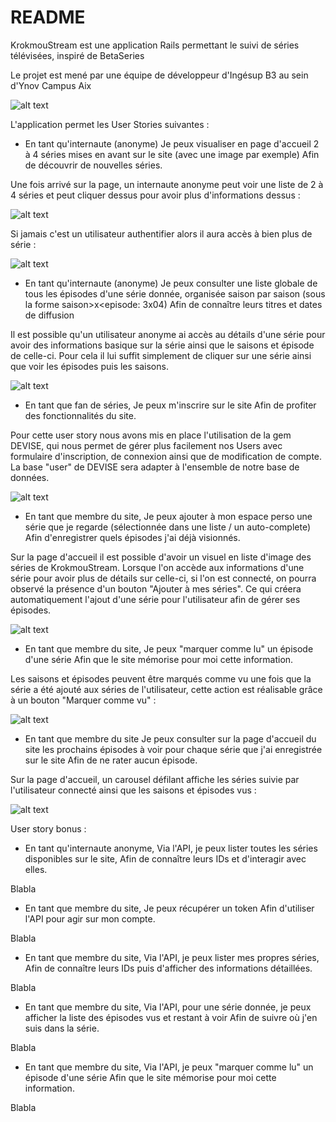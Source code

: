 # README

KrokmouStream est une application Rails permettant le suivi de séries télévisées, inspiré de BetaSeries

Le projet est mené par une équipe de développeur d'Ingésup B3 au sein d'Ynov Campus Aix

![alt text](http://i.imgur.com/9IvBPfi.png)


L'application permet les User Stories suivantes :

  - En tant qu'internaute (anonyme)
  Je peux visualiser en page d'accueil 2 à 4 séries
    mises en avant sur le site (avec une image par exemple)
  Afin de découvrir de nouvelles séries.

Une fois arrivé sur la page, un internaute anonyme peut voir une liste de 2 à 4 séries et peut cliquer dessus 
pour avoir plus d'informations dessus :

![alt text](http://i.imgur.com/VgcJY0x.png)

Si jamais c'est un utilisateur authentifier alors il aura accès à bien plus de série :

![alt text](http://i.imgur.com/TXmpKZ0.jpg)

  - En tant qu'internaute (anonyme)
  Je peux consulter une liste globale de tous les épisodes d'une série donnée,
    organisée saison par saison (sous la forme saison>x<episode: 3x04)
  Afin de connaître leurs titres et dates de diffusion

Il est possible qu'un utilisateur anonyme ai accès au détails d'une série pour avoir des informations basique sur la série ainsi que le saisons et épisode de celle-ci. Pour cela il lui suffit simplement de cliquer sur une série ainsi que voir les épisodes puis les saisons.

![alt text](http://imgur.com/LVodx.png)

  - En tant que fan de séries,
  Je peux m'inscrire sur le site
  Afin de profiter des fonctionnalités du site.

Pour cette user story nous avons mis en place l'utilisation de la gem DEVISE, qui nous permet de gérer plus facilement nos Users avec formulaire d'inscription, de connexion ainsi que de modification de compte. La base "user" de DEVISE sera adapter à l'ensemble de notre base de données.

![alt text](http://imgur.com/z0qY0.png)

  - En tant que membre du site,
  Je peux ajouter à mon espace perso une série que je regarde
    (sélectionnée dans une liste / un auto-complete)
  Afin d'enregistrer quels épisodes j'ai déjà visionnés.

Sur la page d'accueil il est possible d'avoir un visuel en liste d'image des séries de KrokmouStream. Lorsque l'on accède aux informations d'une série pour avoir plus de détails sur celle-ci, si l'on est connecté, on pourra observé la présence d'un bouton "Ajouter à mes séries".
Ce qui créera automatiquement l'ajout d'une série pour l'utilisateur afin de gérer ses épisodes.

![alt text](http://imgur.com/xVRSx.png)

  - En tant que membre du site,
  Je peux "marquer comme lu" un épisode d'une série
  Afin que le site mémorise pour moi cette information.

Les saisons et épisodes peuvent être marqués comme vu une fois que la série a été ajouté aux séries de l'utilisateur,
cette action est réalisable grâce à un bouton "Marquer comme vu" : 

![alt text](http://i.imgur.com/0GkkBC9.jpg)

  - En tant que membre du site
  Je peux consulter sur la page d'accueil du site les prochains épisodes
    à voir pour chaque série que j'ai enregistrée sur le site
  Afin de ne rater aucun épisode.
  
Sur la page d'accueil, un carousel défilant affiche les séries suivie par l'utilisateur connecté
ainsi que les saisons et épisodes vus :

![alt text](http://i.imgur.com/PrBk7AE.jpg)
  
User story bonus :

  - En tant qu'internaute anonyme,
  Via l'API, je peux lister toutes les séries disponibles sur le site,
  Afin de connaître leurs IDs et d'interagir avec elles.
  
Blabla

  - En tant que membre du site,
  Je peux récupérer un token
  Afin d'utiliser l'API pour agir sur mon compte.
  
Blabla

  - En tant que membre du site,
  Via l'API, je peux lister mes propres séries,
  Afin de connaître leurs IDs puis d'afficher des informations détaillées.

Blabla

  - En tant que membre du site,
  Via l'API, pour une série donnée, je peux afficher la liste des épisodes vus et restant à voir
  Afin de suivre où j'en suis dans la série.
  
Blabla

  - En tant que membre du site,
  Via l'API, je peux "marquer comme lu" un épisode d'une série
  Afin que le site mémorise pour moi cette information.
  
Blabla
